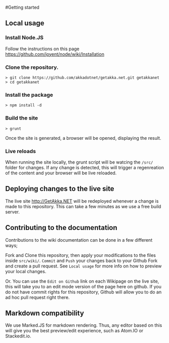 #Getting started

## Local usage

### Install Node.JS

Follow the instructions on this page https://github.com/joyent/node/wiki/Installation

### Clone the repository.
```
> git clone https://github.com/akkadotnet/getakka.net.git getakkanet
> cd getakkanet
```

### Install the package
```
> npm install -d
```

### Build the site
```
> grunt
```

Once the site is generated, a browser will be opened, displaying the result.

### Live reloads
When running the site locally, the grunt script will be watcing the `/src/` folder for changes.
If any change is detected, this will trigger a regenreation of the content and your browser will be live reloaded.

## Deploying changes to the live site

The live site http://GetAkka.NET will be redeployed whenever a change is made to this repository.
This can take a few minutes as we use a free build server.

## Contributing to the documentation

Contributions to the wiki documentation can be done in a few different ways;

Fork and Clone this repository, then apply your modifications to the files inside `src/wiki/`.
`Commit` and `Push` your changes back to your Github Fork and create a pull request.
See `Local usage` for more info on how to preview your local changes.

Or.
You can use the `Edit on Github` link on each Wikipage on the live site, this will take you to an edit mode version of the page here on github.
If you do not have commit rights for this repository, Github will allow you to do an ad hoc pull request right there.


## Markdown compatibility

We use Marked.JS for markdown rendering.
Thus, any editor based on this will give you the best preview/edit experience, such as Atom.IO or Stackedit.io.
